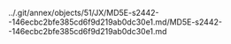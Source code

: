 ../.git/annex/objects/51/JX/MD5E-s2442--146ecbc2bfe385cd6f9d219ab0dc30e1.md/MD5E-s2442--146ecbc2bfe385cd6f9d219ab0dc30e1.md